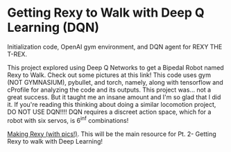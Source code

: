 # Getting Rexy to Walk with Deep Q Learning (DQN)
Initialization code, OpenAI gym environment, and DQN agent for REXY THE T-REX. 

This project explored using Deep Q Networks to get a Bipedal Robot named Rexy to Walk. Check out some pictures at this link! This code uses gym (NOT GYMNASIUM), pybullet, and torch, namely, along with tensorflow and cProfile for analyzing the code and its outputs. This project was... not a great success. But it taught me an insane amount and I'm so glad that I did it. If you're reading this thinking about doing a similar locomotion project, DO NOT USE DQN!!!! DQN requires a discreet action space, which for a robot with six servos, is $6^\inf$ combinations!

[Making Rexy (with pics!)](https://jmann6702.wixsite.com/jake/rexy-the-t-rex). 
This will be the main resource for Pt. 2- Getting Rexy to walk with Deep Learning! 
